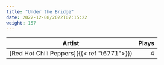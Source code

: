 ```yaml
---
title: "Under the Bridge"
date: 2022-12-08/2022T07:15:22
weight: 157
---
```




 Artist | Plays 
----- | -----:
[Red Hot Chili Peppers]({{< ref "t6771">}}) | 4
